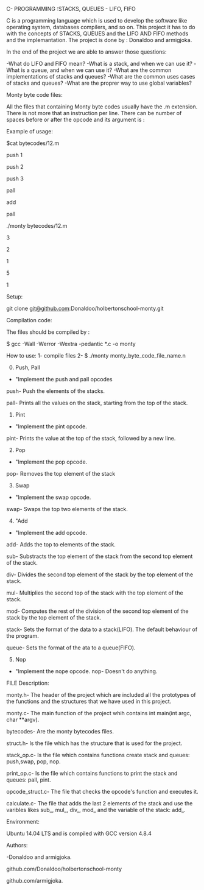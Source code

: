  C- PROGRAMMING :STACKS, QUEUES - LIFO, FIFO

C is a programming language which is used to develop the software like operating system, databases compilers, and so on.
This project it has to do with the concepts of STACKS, QUEUES and the LIFO AND FIFO methods and the implemantation. The project is done by : Donaldoo and armigjoka.


In the end of the project we are able to answer those questions:

-What do LIFO and FIFO mean?
-What is a stack, and when we can use it?
-What is a queue, and when we can use it?
-What are the common implementations of stacks and queues?
-What are the common uses cases of stacks and queues?
-What are the proprer way to use global variables?


Monty byte code files:

All the files that containing Monty byte codes usually have the .m extension. There is not more that an instruction per line. There can be number of spaces before or after the opcode and its argument is :

Example of usage:

$cat bytecodes/12.m

push 1

push 2

push 3

pall

add

pall

./monty bytecodes/12.m

3

2

1

5

1


Setup:

git clone git@github.com:Donaldoo/holbertonschool-monty.git

Compilation code:

The files should be compiled by :

$ gcc -Wall -Werror -Wextra -pedantic *.c -o monty

How to use:
1- compile files
2- $ ./monty monty_byte_code_file_name.n


0. Push, Pall
- "Implement the push and pall opcodes

push- Push the elements of the stacks.

pall- Prints all the values on the stack, starting from the top of the stack.

1. Pint
- "Implement the pint opcode.

pint- Prints the value at the top of the stack, followed by a new line.

2. Pop
- "Implement the pop  opcode.

pop- Removes the top element of the stack

3. Swap
- "Implement the swap opcode.

swap- Swaps the top two elements of the stack.

4. "Add
- "Implement the add opcode.

add- Adds the top to elements of the stack.

sub- Substracts the top element of the stack from the second top element of the stack.

div- Divides the second top element of the stack by the top element of the stack.

mul- Multiplies the second top of the stack with the top element of the stack.

mod- Computes the rest of the division of the second top element of the stack by the top element of the stack.

stack- Sets the format of the data to a stack(LIFO). The default behaviour of the program.

queue- Sets the format of the ata to a queue(FIFO). 

5. Nop
- "Implement the nope opcode.
nop- Doesn't do anything.

FILE Description:

monty.h- The header of the project which are included all the prototypes of the functions and the structures that we have used in this project.

monty.c- The main function of the project whih contains int main(int argc, char **argv).

bytecodes- Are the monty bytecodes files.

struct.h- Is the file which has the structure that is used for the project.

stack_op.c- Is the file which contains functions create stack and queues: push,swap, pop, nop.

print_op.c- Is the file which contains functions to print the stack and queues: pall, pint.

opcode_struct.c- The file that checks the opcode's function and executes it.

calculate.c- The file that adds the last 2 elements of the stack and use the varibles likes sub_, mul_, div_, mod_ and the variable of the stack: add_.


Environment:

Ubuntu 14.04 LTS and is compiled with GCC version 4.8.4


Authors:
 
-Donaldoo and armigjoka.

github.com/Donaldoo/holbertonschool-monty

github.com/armigjoka.
